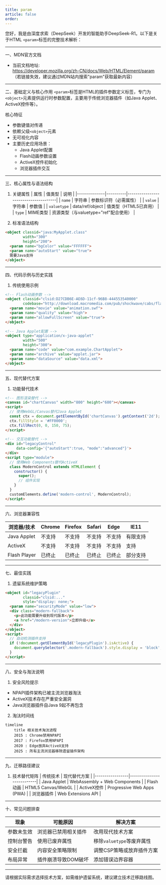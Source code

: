 ```yaml
---
title: param
article: false
order:  
---
```


 
 
 
 
您好，我是由深度求索（DeepSeek）开发的智能助手DeepSeek-R1。以下是关于HTML `<param>`标签的完整技术解析：
 
---
 
一、MDN官方文档 
- 当前文档地址:  
  https://developer.mozilla.org/zh-CN/docs/Web/HTML/Element/param  
  （若链接失效，建议通过MDN站内搜索"param"获取最新内容）
 
---
 
二、基础定义与核心作用 
`<param>`标签是HTML的插件参数定义标签，专门为`<object>`元素提供运行时参数配置，主要用于传统浏览器插件（如Java Applet、ActiveX控件等）。
 
核心特征 
- 参数键值对传递 
- 依赖父级`<object>`元素 
- 无可视化内容 
- 主要历史应用场景：
  - Java Applet配置 
  - Flash动画参数设置 
  - ActiveX控件初始化 
  - 浏览器插件交互 
 
---
 
三、核心属性与语法结构 
 
1. 关键属性 
| 属性         | 值类型   | 说明                                  |
|--------------|----------|--------------------------------------|
| `name`       | 字符串   | 参数标识符（必需属性）                |
| `value`      | 字符串   | 参数值                                |
| `valuetype` | data/ref/object | 值类型（HTML5已弃用）         |
| `type`       | MIME类型 | 资源类型（与valuetype="ref"配合使用） |
 
2. 标准语法结构 
```html 
<object classid="java:MyApplet.class" 
        width="300" 
        height="200">
  <param name="bgColor" value="FFFFFF">
  <param name="autoStart" value="true">
  需要Java支持 
</object>
```
 
---
 
四、代码示例与历史实践 
 
1. 传统使用示例 
```html 
<!-- Flash动画参数 -->
<object classid="clsid:D27CDB6E-AE6D-11cf-96B8-444553540000" 
        codebase="http://download.macromedia.com/pub/shockwave/cabs/flash/swflash.cab">
  <param name="movie" value="animation.swf">
  <param name="quality" value="high">
  <param name="allowFullScreen" value="true">
</object>
 
<!-- Java Applet配置 -->
<object type="application/x-java-applet"
        width="500" 
        height="300">
  <param name="code" value="com.example.ChartApplet">
  <param name="archive" value="applet.jar">
  <param name="dataSource" value="data.xml">
</object>
```
 
---
 
五、现代替代方案 
 
1. 功能替代技术 
```html 
<!-- 图形渲染替代 -->
<canvas id="chartCanvas" width="800" height="600"></canvas>
<script>
  // 使用WebGL/Canvas替代Java Applet 
  const ctx = document.getElementById('chartCanvas').getContext('2d');
  ctx.fillStyle = '#FF0000';
  ctx.fillRect(0, 0, 150, 75);
</script>
 
<!-- 交互功能替代 -->
<div id="legacyControl" 
     data-config='{"autoStart":true, "mode":"advanced"}'>
</div>
<script type="module">
  // 使用Web Components替代ActiveX 
  class ModernControl extends HTMLElement {
    constructor() {
      super();
      // 组件实现 
    }
  }
  customElements.define('modern-control', ModernControl);
</script>
```
 
---
 
六、浏览器兼容性 
 
| 浏览器/技术       | Chrome | Firefox | Safari | Edge  | IE11  |
|-------------------|--------|---------|--------|-------|-------|
| Java Applet       | 不支持 | 不支持  | 不支持 | 不支持| 有限支持 |
| ActiveX           | 不支持 | 不支持  | 不支持 | 不支持| 支持   |
| Flash Player      | 已终止 | 已终止  | 已终止 | 已终止| 部分支持|
 
---
 
七、最佳实践 
 
1. 遗留系统维护策略 
```html 
<object id="legacyPlugin" 
        classid="clsid:..." 
        style="display: none;">
  <param name="securityMode" value="low">
  <div class="modern-fallback">
    <p>此功能需要升级到现代版本</p>
    <a href="/modern-version">立即升级</a>
  </div>
</object>
<script>
  // 自动检测插件支持 
  if (!document.getElementById('legacyPlugin').isActive) {
    document.querySelector('.modern-fallback').style.display = 'block';
  }
</script>
```
 
---
 
八、安全与淘汰说明 
 
1. 安全风险提示 
- NPAPI插件架构已被主流浏览器淘汰 
- ActiveX技术存在严重安全漏洞 
- Java浏览器插件自Java 9起不再包含 
 
2. 淘汰时间线 
```mermaid 
timeline 
    title 相关技术淘汰进程 
    2015 : Chrome禁用NPAPI 
    2017 : Firefox禁用NPAPI 
    2020 : Edge放弃ActiveX支持 
    2025 : 所有主流浏览器移除遗留插件架构 
```
 
---
 
九、迁移路径建议 
 
1. 技术替代矩阵 
| 传统技术        | 现代替代方案                |
|-----------------|---------------------------|
| Java Applet     | WebAssembly + Web Components |
| Flash动画       | HTML5 Canvas/WebGL         |
| ActiveX控件     | Progressive Web Apps (PWA) |
| 浏览器插件      | Web Extensions API         |
 
---
 
十、常见问题排查 
 
| 现象                 | 可能原因                     | 解决方案                     |
|----------------------|------------------------------|------------------------------|
| 参数未生效            | 浏览器已禁用相关插件         | 改用现代技术方案             |
| 控制台警告           | 使用已废弃属性               | 移除`valuetype`等废弃属性    |
| 安全拦截             | 内容安全策略限制            | 调整CSP策略或放弃插件方案    |
| 布局异常             | 插件崩溃导致DOM破坏         | 添加错误边界容器             |
 
---
 
请根据实际需求选择技术方案，如需维护遗留系统，建议建立技术迁移路线图。